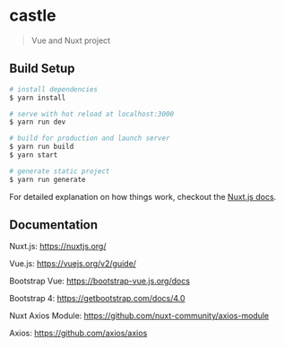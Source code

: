 # castle

> Vue and Nuxt project

## Build Setup

``` bash
# install dependencies
$ yarn install

# serve with hot reload at localhost:3000
$ yarn run dev

# build for production and launch server
$ yarn run build
$ yarn start

# generate static project
$ yarn run generate
```

For detailed explanation on how things work, checkout the [Nuxt.js docs](https://github.com/nuxt/nuxt.js).

## Documentation

Nuxt.js: https://nuxtjs.org/

Vue.js: https://vuejs.org/v2/guide/

Bootstrap Vue: https://bootstrap-vue.js.org/docs

Bootstrap 4: https://getbootstrap.com/docs/4.0

Nuxt Axios Module: https://github.com/nuxt-community/axios-module

Axios: https://github.com/axios/axios
